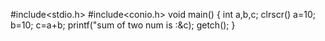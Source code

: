 #include<stdio.h>
#include<conio.h>
void main()
{
int a,b,c;
clrscr()
a=10;
b=10;
c=a+b;
printf("sum of two num is :&c);
getch();
}
